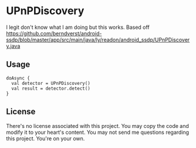 # UPnPDiscovery

I legit don't know what I am doing but this works. Based off https://github.com/berndverst/android-ssdp/blob/master/app/src/main/java/ly/readon/android_ssdp/UPnPDiscovery.java

## Usage

```
doAsync {
  val detector = UPnPDiscovery()
  val result = detector.detect()
}
```

## License

There's no license associated with this project. You may copy the code and modify it to your heart's content. You may not send me questions regarding this project. You're on your own.
